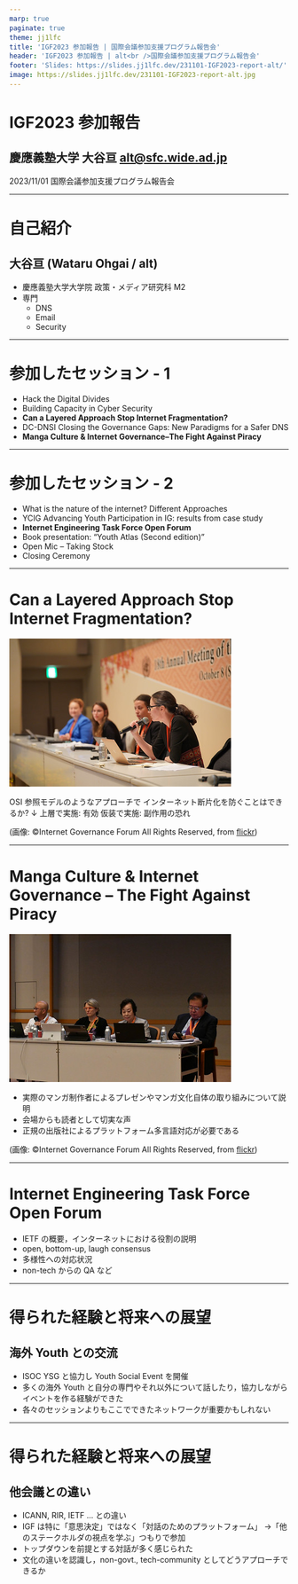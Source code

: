 ```yaml
---
marp: true
paginate: true
theme: jj1lfc
title: 'IGF2023 参加報告 | 国際会議参加支援プログラム報告会'
header: 'IGF2023 参加報告 | alt<br />国際会議参加支援プログラム報告会'
footer: 'Slides: https://slides.jj1lfc.dev/231101-IGF2023-report-alt/'
image: https://slides.jj1lfc.dev/231101-IGF2023-report-alt.jpg
---
```


# IGF2023 参加報告

## 慶應義塾大学 大谷亘 alt@sfc.wide.ad.jp

2023/11/01 国際会議参加支援プログラム報告会

---

# 自己紹介

## 大谷亘 (Wataru Ohgai / alt)

- 慶應義塾大学大学院 政策・メディア研究科 M2
- 専門
  - DNS
  - Email
  - Security

---

# 参加したセッション - 1

- Hack the Digital Divides
- Building Capacity in Cyber Security
- **Can a Layered Approach Stop Internet Fragmentation?**
- DC-DNSI Closing the Governance Gaps: New Paradigms for a Safer DNS
- **Manga Culture & Internet Governance–The Fight Against Piracy**

---

# 参加したセッション - 2

- What is the nature of the internet? Different Approaches
- YCIG Advancing Youth Participation in IG: results from case study
- **Internet Engineering Task Force Open Forum**
- Book presentation: “Youth Atlas (Second edition)”
- Open Mic – Taking Stock
- Closing Ceremony

---

# Can a Layered Approach Stop Internet Fragmentation?

![bg fit right:40%](./images/231101-layered.jpg)

OSI 参照モデルのようなアプローチで
インターネット断片化を防ぐことはできるか?
↓
上層で実施: 有効
仮装で実施: 副作用の恐れ

(画像: ©Internet Governance Forum All Rights Reserved, from [flickr](https://www.flickr.com/photos/185833270@N04/53247954395/in/album-72177720311827213/))

---

# Manga Culture & Internet Governance – The Fight Against Piracy

![bg fit right:40%](./images/231101-manga.jpg)

- 実際のマンガ制作者によるプレゼンやマンガ文化自体の取り組みについて説明
- 会場からも読者として切実な声
- 正規の出版社によるプラットフォーム多言語対応が必要である

(画像: ©Internet Governance Forum All Rights Reserved, from [flickr](https://www.flickr.com/photos/185833270@N04/53250164361/in/album-72177720311863994/))

---

# Internet Engineering Task Force Open Forum

- IETF の概要，インターネットにおける役割の説明
- open, bottom-up, laugh consensus
- 多様性への対応状況
- non-tech からの QA など

---

# 得られた経験と将来への展望

## 海外 Youth との交流

- ISOC YSG と協力し Youth Social Event を開催
- 多くの海外 Youth と自分の専門やそれ以外について話したり，協力しながらイベントを作る経験ができた
- 各々のセッションよりもここでできたネットワークが重要かもしれない

---

# 得られた経験と将来への展望

## 他会議との違い

- ICANN, RIR, IETF ... との違い
- IGF は特に「意思決定」ではなく「対話のためのプラットフォーム」
  →「他のステークホルダの視点を学ぶ」つもりで参加
- トップダウンを前提とする対話が多く感じられた
- 文化の違いを認識し，non-govt., tech-community としてどうアプローチできるか
